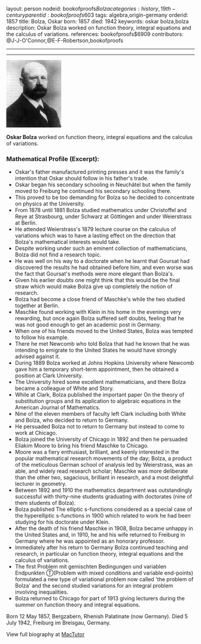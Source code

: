 layout: person
nodeid: bookofproofs$Bolza
categories: history,19th-century
parentid: bookofproofs$603
tags: algebra,origin-germany
orderid: 1857
title: Bolza, Oskar
born: 1857
died: 1942
keywords: oskar bolza,bolza
description: Oskar Bolza worked on function theory, integral equations and the calculus of variations.
references: bookofproofs$6909
contributors: @J-J-O'Connor,@E-F-Robertson,bookofproofs

---



---

![Bolza.jpg](https://github.com/bookofproofs/bookofproofs.github.io/blob/main/_sources/_assets/images/portraits/Bolza.jpg?raw=true)

**Oskar Bolza** worked on function theory, integral equations and the calculus of variations.

### Mathematical Profile (Excerpt):
* Oskar's father manufactured printing presses and it was the family's intention that Oskar should follow in his father's trade.
* Oskar began his secondary schooling in Neuchâtel but when the family moved to Freiburg he continued his secondary schooling there.
* This proved to be too demanding for Bolza so he decided to concentrate on physics at the University.
* From 1878 until 1881 Bolza studied mathematics under Christoffel and Reye at Strasbourg, under Schwarz at Göttingen and under Weierstrass at Berlin.
* He attended Weierstrass's 1879 lecture course on the calculus of variations which was to have a lasting effect on the direction that Bolza's mathematical interests would take.
* Despite working under such an eminent collection of mathematicians, Bolza did not find a research topic.
* He was well on his way to a doctorate when he learnt that Goursat had discovered the results he had obtained before him, and even worse was the fact that Goursat's methods were more elegant than Bolza's.
* Given his earlier doubts one might think that this would be the final straw which would make Bolza give up completely the notion of research.
* Bolza had become a close friend of Maschke's while the two studied together at Berlin.
* Maschke found working with Klein in his home in the evenings very rewarding, but once again Bolza suffered self doubts, feeling that he was not good enough to get an academic post in Germany.
* When one of his friends moved to the United States, Bolza was tempted to follow his example.
* There he met Newcomb who told Bolza that had he known that he was intending to emigrate to the United States he would have strongly advised against it.
* During 1889 Bolza worked at Johns Hopkins University where Newcomb gave him a temporary short-term appointment, then he obtained a position at Clark University.
* The University hired some excellent mathematicians, and there Bolza became a colleague of White and Story.
* While at Clark, Bolza published the important paper On the theory of substitution groups and its application to algebraic equations  in the American Journal of Mathematics.
* Nine of the eleven members of faculty left Clark including both White and Bolza, who decided to return to Germany.
* He persuaded Bolza not to return to Germany but instead to come to work at Chicago.
* Bolza joined the University of Chicago in 1892 and then he persuaded  Eliakim Moore to bring his friend Maschke to Chicago.
* Moore was a fiery enthusiast, brilliant, and keenly interested in the popular mathematical research movements of the day; Bolza, a product of the meticulous German school of analysis led by Weierstrass, was an able, and widely read research scholar; Maschke was more deliberate than the other two, sagacious, brilliant in research, and a most delightful lecturer in geometry.
* Between 1892 and 1910 the mathematics department was outstandingly successful with thirty-nine students graduating with doctorates (nine of them students of Bolza).
* Bolza published The elliptic s-functions considered as a special case of the hyperelliptic s-functions  in 1900 which related to work he had been studying for his doctorate under Klein.
* After the death of his friend Maschke in 1908, Bolza became unhappy in the United States and, in 1910, he and his wife returned to Freiburg in Germany where he was appointed as an honorary professor.
* Immediately after his return to Germany Bolza continued teaching and research, in particular on function theory, integral equations and the calculus of variations.
* The first Problem mit gemischten Bedingungen und variablen Endpunkten Ⓣ(Problem with mixed conditions and variable end-points) formulated a new type of variational problem now called 'the problem of Bolza' and the second studied variations for an integral problem involving inequalities.
* Bolza returned to Chicago for part of 1913 giving lecturers during the summer on function theory and integral equations.

Born 12 May 1857, Bergzabern, Rhenish Palatinate (now Germany). Died 5 July 1942, Freiburg im Breisgau, Germany.

View full biography at [MacTutor](https://mathshistory.st-andrews.ac.uk/Biographies/Bolza/)

